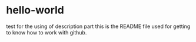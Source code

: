 # hello-world
test for the using of description part
this is the README file used for getting to know how to work with github.
